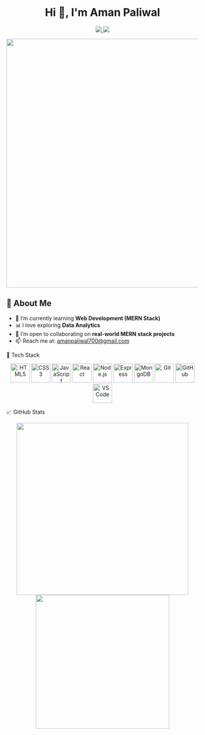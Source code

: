 <h1 align="center">Hi 👋, I'm Aman Paliwal</h1>
<p align="center">
  <a href="mailto:amanpaliwal700@gmail.com">
    <img src="https://img.shields.io/badge/Gmail-red?style=for-the-badge&logo=gmail&logoColor=white" />
  </a>
  <a href="https://www.linkedin.com/in/aman-paliwal700/">
    <img src="https://img.shields.io/badge/LinkedIn-blue?style=for-the-badge&logo=linkedin&logoColor=white" />
  </a>
</p>

<p align="center">
  <img src="https://media.giphy.com/media/qgQUggAC3Pfv687qPC/giphy.gif" width="800" height="650"/>
</p>

<h2>💫 About Me </h2>

- 🌱 I’m currently learning **Web Development (MERN Stack)**
- 📊 I love exploring **Data Analytics**
- 👯 I’m open to collaborating on **real-world MERN stack projects**
- 📫 Reach me at: [amanpaliwal700@gmail.com](mailto:amanpaliwal700@gmail.com)

🚀 Tech Stack

<p align="center">
  <img src="https://cdn.jsdelivr.net/gh/devicons/devicon/icons/html5/html5-original.svg" width="50" alt="HTML5"/>
  <img src="https://cdn.jsdelivr.net/gh/devicons/devicon/icons/css3/css3-original.svg" width="50" alt="CSS3"/>
  <img src="https://cdn.jsdelivr.net/gh/devicons/devicon/icons/javascript/javascript-original.svg" width="50" alt="JavaScript"/>
  <img src="https://cdn.jsdelivr.net/gh/devicons/devicon/icons/react/react-original.svg" width="50" alt="React"/>
  <img src="https://cdn.jsdelivr.net/gh/devicons/devicon/icons/nodejs/nodejs-original.svg" width="50" alt="Node.js"/>
  <img src="https://cdn.jsdelivr.net/gh/devicons/devicon/icons/express/express-original.svg" width="50" alt="Express"/>
  <img src="https://cdn.jsdelivr.net/gh/devicons/devicon/icons/mongodb/mongodb-original.svg" width="50" alt="MongoDB"/>
  <img src="https://cdn.jsdelivr.net/gh/devicons/devicon/icons/git/git-original.svg" width="50" alt="Git"/>
  <img src="https://cdn.jsdelivr.net/gh/devicons/devicon/icons/github/github-original.svg" width="50" alt="GitHub"/>
  <img src="https://cdn.jsdelivr.net/gh/devicons/devicon/icons/vscode/vscode-original.svg" width="50" alt="VS Code"/>
</p>

 📈 GitHub Stats

<p align="center">
  <img src="https://github-readme-stats.vercel.app/api?username=amanpaliwal&show_icons=true&theme=radical" width="450"/>
  <img src="https://github-readme-stats.vercel.app/api/top-langs/?username=amanpaliwal&layout=compact&theme=radical" width="350"/>
</p>




